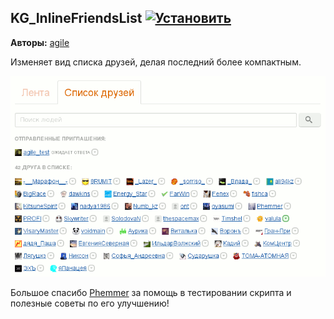 ## KG_InlineFriendsList [![Установить](http://s43.radikal.ru/i101/1406/15/25aa0cc99cf2.png)](https://github.com/voidmain02/KgScripts/raw/master/scripts/KG_InlineFriendsList.user.js)
**Авторы:** [agile](http://klavogonki.ru/u/#/226580/)

Изменяет вид списка друзей, делая последний более компактным.

![Скриншот списка друзей](img/KG_InlineFriendsList.png "Скриншот списка друзей")

Большое спасибо [Phemmer](http://klavogonki.ru/u/#/231371/) за помощь в тестировании скрипта и полезные советы по его улучшению!
